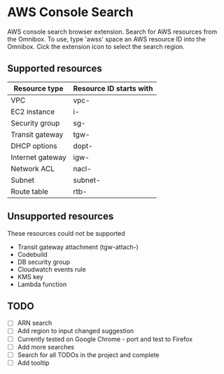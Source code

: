 # AWS Console Search

AWS console search browser extension. Search for AWS resources from the Omnibox.
To use, type 'awss' space an AWS resource ID into the Omnibox.
Cick the extension icon to select the search region.

## Supported resources

| Resource type    | Resource ID starts with |
| ---------------- | ----------------------- |
| VPC              | vpc-                    |
| EC2 instance     | i-                      |
| Security group   | sg-                     |
| Transit gateway  | tgw-                    |
| DHCP options     | dopt-                   |
| Internet gateway | igw-                    |
| Network ACL      | nacl-                   |
| Subnet           | subnet-                 |
| Route table      | rtb-                    |

## Unsupported resources

These resources could not be supported

- Transit gateway attachment (tgw-attach-)
- Codebuild
- DB security group
- Cloudwatch events rule
- KMS key
- Lambda function

## TODO

- [ ] ARN search
- [ ] Add region to input changed suggestion
- [ ] Currently tested on Google Chrome - port and test to Firefox
- [ ] Add more searches
- [ ] Search for all TODOs in the project and complete
- [ ] Add tooltip
